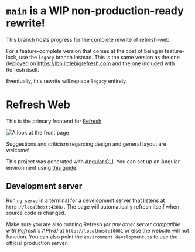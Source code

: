 # `main` is a WIP non-production-ready rewrite!

This branch hosts progress for the complete rewrite of refresh-web.

For a feature-complete version that comes at the cost of being in feature-lock, use the `legacy` branch instead.
This is the same version as the one deployed on https://lbp.littlebigrefresh.com and the one included with Refresh itself.




Eventually, this rewrite will replace `legacy` entirely.

# Refresh Web

This is the primary frontend for [Refresh](https://github.com/LittleBigRefresh/Refresh).

![A look at the front page](https://github.com/LittleBigRefresh/refresh-web/assets/40577357/440a45f1-08c5-4a61-b8dd-0a312e059d72)

Suggestions and criticism regarding design and general layout are welcome!

This project was generated with [Angular CLI](https://github.com/angular/angular-cli).
You can set up an Angular environment using [this guide](https://angular.io/guide/setup-local).

## Development server

Run `ng serve` in a terminal for a development server that listens at `http://localhost:4200/`.
The page will automatically refresh itself when source code is changed.

Make sure you are also running Refresh *(or any other server compatible with Refresh's APIv3)* at `http://localhost:10061` or else the website will not function.
You can also point the `environment.development.ts` to use the official production server.

